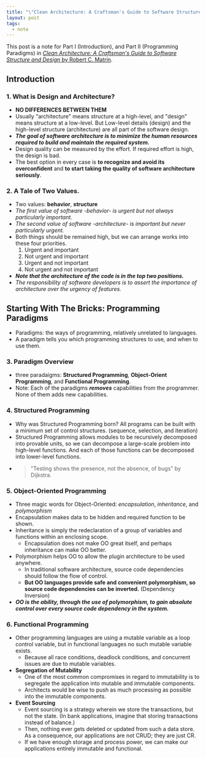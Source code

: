 ```yaml
---
title: "\"Clean Architecture: A Craftsman's Guide to Software Structure and Design\" 1 - Introduction and Programming Paradigms"
layout: post
tags:
  - note
---
```


This post is a note for Part I (Introduction), and Part II (Programming Paradigms) in [*Clean Architecture: A Craftsman's Guide to Software Structure and Design* by Robert C. Matrin](https://www.amazon.com/Clean-Architecture-Craftsmans-Software-Structure/dp/0134494164).

## Introduction

### 1. What is Design and Architecture?

* **NO DIFFERENCES BETWEEN THEM**
* Usually "architecture" means structure at a high-level, and "design" means structure at a low-level. But Low-level details (design) and the high-level structure (architecture) are all part of the software design.
* ***The goal of software architecture is to minimize the human resources required to build and maintain the required system.***
* Design quality can be measured by the effort. If required effort is high, the design is bad.
* The best option in every case is **to recognize and avoid its overconfident** and **to start taking the quality of software architecture seriously**.

### 2. A Tale of Two Values.

* Two values: **behavior**, **structure**
* *The first value of software -behavior- is urgent but not always particularly important.*
* *The second value of software -architecture- is important but never particularly urgent.*
* Both things should be remained high, but we can arrange works into these four priorities.
    1. Urgent and important
    1. Not urgent and important
    1. Urgent and not important
    1. Not urgent and not important
* ***Note that the architecture of the code is in the top two positions.***
* *The responsibility of software developers is to assert the importance of architecture over the urgency of features.*

## Starting With The Bricks: Programming Paradigms

* Paradigms: the ways of programming, relatively unrelated to languages.
* A paradigm tells you which programming structures to use, and when to use them.

### 3. Paradigm Overview

* three paradaigms: **Structured Programming**, **Object-Orient Programming**, and **Functional Programming**.
* Note: Each of the paradigms ***removes*** capabilities from the programmer. None of them adds new capabilities.

### 4. Structured Programming

* Why was Structured Programming born? All programs can be built with a minimum set of control structures. (sequence, selection, and iteration)
* Structured Programming allows modules to be recursively decomposed into provable units, so we can decompose a large-scale problem into high-level functions. And each of those functions can be decomposed into lower-level functions.
* > "Testing shows the presence, not the absence, of bugs" by Dijkstra.

### 5. Object-Oriented Programming

* Three magic words for Object-Oriented: *encapsulation*, *inheritance*, and *polymorphism*
* Encapsulation makes data to be hidden and required function to be shown.
* Inheritance is simply the redeclaration of a group of variables and functions within an enclosing scope.
  * Encapsulation does not make OO great itself, and perhaps inheritance can make OO better.
* Polymorphism helps OO to allow the plugin architecture to be used anywhere.
  * In traditional software architecture, source code dependencies should follow the flow of control.
  * **But OO languages provide safe and convenient polymorphism, so source code dependencies can be inverted.** (Dependency Inversion)
* ***OO is the ability, through the use of polymorphism, to gain absolute control over every source code dependency in the system.***

### 6. Functional Programming

* Other programming languages are using a mutable variable as a loop control variable, but in functional languages no such mutable variable exists.
  * Because all race conditions, deadlock conditions, and concurrent issues are due to mutable variables.
* **Segregation of Mutability**
  * One of the most common compromises in regard to immutability is to segregate the application into mutable and immutable components.
  * Architects would be wise to push as much processing as possible into the immutable components.
* **Event Sourcing**
  * Event sourcing is a strategy wherein we store the transactions, but not the state. (In bank applications, imagine that storing transactions instead of balance.)
  * Then, nothing ever gets deleted or updated from such a data store. As a consequence, our applications are not CRUD; they are just CR.
  * If we have enough storage and process power, we can make our applications entirely immutable and functional.
